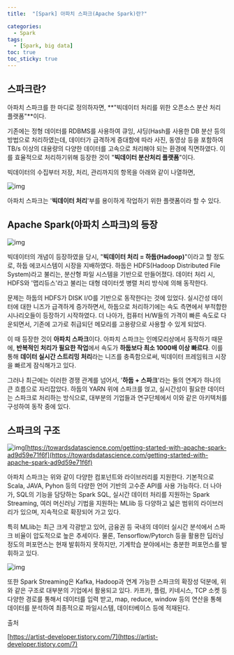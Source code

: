 ```yaml
---
title:  "[Spark] 아파치 스파크(Apache Spark)란?"

categories:
  - Spark
tags:
  - [Spark, big data]
toc: true
toc_sticky: true
---
```


## 스파크란?

아파치 스파크를 한 마디로 정의하자면,
**"빅데이터 처리를 위한 오픈소스 분산 처리 플랫폼"**이다.

기존에는 정형 데이터를 RDBMS를 사용하여
큐잉, 샤딩(Hash를 사용한 DB 분산 등의 방법으로 처리하였는데,
데이터가 급격하게 증대함에 따라 사진, 동영상 등을 포함하여
TB/s 이상의 대용량의 다양한 데이터를 고속으로 처리해야 되는 환경에 직면하였다.
이를 효율적으로 처리하기위해 등장한 것이 "**빅데이터 분산처리 플랫폼**"이다.

빅데이터의 수집부터 저장, 처리, 관리까지의 항목을 아래와 같이 나열하면,



![img](https://blog.kakaocdn.net/dn/2gbSZ/btqIl9fIBWB/SZOkxbt5e1sohVJH2wIArK/img.jpg)



아파치 스파크는 '**빅데이터 처리**'부를 용이하게 작업하기 위한 플랫폼이라 할 수 있다.


## **Apache Spark(아파치 스파크)의 등장**



![img](https://blog.kakaocdn.net/dn/KtOP4/btqIhte63my/WR2RA9GvbrH28utlw9yyyk/img.jpg)



빅데이터의 개념이 등장하였을 당시,
"**빅데이터 처리 = 하둡(Hadoop)**"이라고 할 정도로, 하둡 에코시스템이 시장을 지배하였다.
하둡은 HDFS(Hadoop Distributed File System)라고 불리는, 분산형 파일 시스템을 기반으로 만들어졌다.
데이터 처리 시, HDFS와 '맵리듀스'라고 불리는 대형 데이터셋 병렬 처리 방식에 의해 동작한다.

문제는 하둡의 HDFS가 DISK I/O를 기반으로 동작한다는 것에 있었다.
실시간성 데이터에 대한 니즈가 급격하게 증가하면서, 하둡으로 처리하기에는 속도 측면에서 부적합한 시나리오들이 등장하기 시작하였다.
더 나아가, 컴퓨터 H/W들의 가격이 빠른 속도로 다운되면서,
기존에 고가로 취급되던 메모리를 고용량으로 사용할 수 있게 되었다.

이 때 등장한 것이 **아파치 스파크**이다.
아파치 스파크는 인메모리상에서 동작하기 때문에,
**반복적인 처리가 필요한 작업**에서 속도가 **하둡보다 최소 1000배 이상 빠르다**.
이를 통해 **데이터 실시간 스트리밍 처리**라는 니즈를 충족함으로써, 빅데이터 프레임워크 시장을 빠르게 잠식해가고 있다.

그러나 최근에는 이러한 경쟁 관계를 넘어서,
'**하둡 + 스파크**'라는 둘의 연계가 하나의 큰 흐름으로 자리잡았다.
하둡의 YARN 위에 스파크를 얹고, 실시간성이 필요한 데이터는 스파크로 처리하는 방식으로,
대부분의 기업들과 연구단체에서 이와 같은 아키텍처를 구성하여 동작 중에 있다.

 

## **스파크의 구조**



![img](https://blog.kakaocdn.net/dn/bHKJmf/btqH8dquDKR/beVcKK2PEMAz9Ktye4Okuk/img.png)[https://towardsdatascience.com/getting-started-with-apache-spark-ad9d59e71f6f](https://towardsdatascience.com/getting-started-with-apache-spark-ad9d59e71f6f)



아파치 스파크는 위와 같이 다양한 컴포넌트와 라이브러리를 지원한다.
기본적으로 Scala, JAVA, Pyhon 등의 다양한 언어 기반의 고수준 API를 사용 가능하다.
더 나아가, SQL의 기능을 담당하는 Spark SQL, 실시간 데이터 처리를 지원하는 Spark Streaming, 여러 머신러닝 기법을 지원하는 MLlib 등 다양하고 넓은 범위의 라이브러리가 있으며, 지속적으로 확장되어 가고 있다.

특히 MLlib는 최근 크게 각광받고 있어, 금융권 등 국내의 데이터 실시간 분석에서 스파크 비율이 압도적으로 높은 추세이다. 물론, Tensorflow/Pytorch 등을 활용한 딥러닝 정도의 퍼포먼스는 현재 발휘하지 못하지만, 기계학습 분야에서는 충분한 퍼포먼스를 발휘하고 있다.

![img](https://blog.kakaocdn.net/dn/cUpP3L/btqIdUYzcNU/52vxTuop2G5wQVQkdlJA11/img.png)



또한 Spark Streaming은 Kafka, Hadoop과 연계 가능한 스파크의 확장성 덕분에, 위와 같은 구조로 대부분의 기업에서 활용되고 있다.
카프카, 플럼, 키네시스, TCP 소켓 등 다양한 경로를 통해서 데이터를 입력 받고, map, reduce, window 등의 연산을 통해 데이터를 분석하여 최종적으로 파일시스템, 데이터베이스 등에 적재된다.



출처

 [https://artist-developer.tistory.com/7](https://artist-developer.tistory.com/7)
